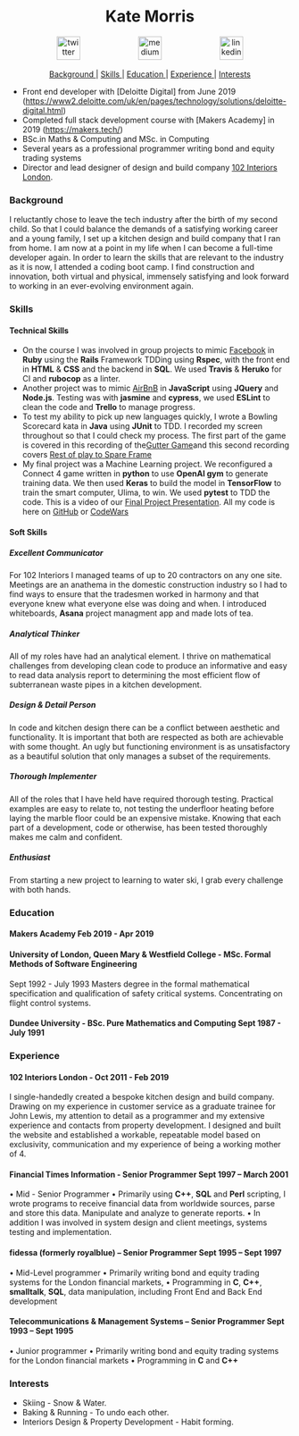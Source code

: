 <h1 align="center">Kate Morris</h1>
<p align="center">
<a href="https://twitter.com/kateMorris102">
<img src="http://goinkscape.com/wp-content/uploads/2015/07/twitter-logo-final.png" alt="twitter" hspace="50" height="42" width="42"></a>
<a href="https://medium.com/@kate.morris.new">
<img src="http://www.webmasto.com/wp-content/uploads/2017/08/Medium-App-Icon-2017.png" alt="medium" hspace="50" height="42" width="42"></a>

<a href="https://www.linkedin.com/in/kate-morris-a3962943/">
<img src="https://www.iconfinder.com/data/icons/free-social-icons/67/linkedin_circle_color-512.png" alt="linkedin" hspace="50" height="42" width="42"></a></p>

<div align="center">   
    
[Background ](#background) | 
[Skills ](#skills) | 
[Education ](#education) | 
[Experience ](#experience) | 
[Interests ](#interests)

</div>

* Front end developer with [Deloitte Digital] from June 2019 (https://www2.deloitte.com/uk/en/pages/technology/solutions/deloitte-digital.html)
* Completed full stack development course with [Makers Academy] in 2019 (https://makers.tech/)
* BSc.in Maths & Computing and MSc. in Computing
* Several years as a professional programmer writing bond and equity trading systems
* Director and lead designer of design and build company [102 Interiors London](http://www.102interiors.co.uk/).

### Background

I reluctantly chose to leave the tech industry after the birth of my second child. So that I could balance the demands of a satisfying working career and a young family, I set up a kitchen design and build company that I ran from home. I am now at a point in my life when I can become a full-time developer again. In order to learn the skills that are relevant to the industry as it is now, I attended a coding boot camp. I find construction and innovation, both virtual and physical, immensely satisfying and look forward to working in an ever-evolving environment again.  


### Skills

#### Technical Skills

* On the course I was involved in group projects to mimic [Facebook](https://github.com/kate102/acebook_team_404) in **Ruby** using the **Rails** Framework TDDing using **Rspec**, with the front end in **HTML** & **CSS** and the backend in **SQL**. We used **Travis** & **Heruko** for CI and **rubocop** as a linter.
* Another project was to mimic [AirBnB](https://github.com/kate102/Makersbnb) in **JavaScript** using **JQuery** and **Node.js**. Testing was with **jasmine** and **cypress**, we used **ESLint** to clean the code and **Trello** to manage progress.
* To test my ability to pick up new languages quickly, I wrote a Bowling Scorecard kata in **Java** using **JUnit** to TDD.  I recorded my screen throughout so that I could check my process. The first part of the game is covered in this recording of the[Gutter Game](https://www.dropbox.com/s/5domwacxobr7k65/Gutter%20Game%20Java.mov?dl=0)and this second recording covers [Rest of play to Spare Frame](https://www.dropbox.com/s/b2cow6t1kgw5wls/Frame_Basic_Spare_Games.mov?dl=0)
* My final project was a Machine Learning project. We reconfigured a Connect 4 game written in **python** to use **OpenAI gym** to generate training data. We then used **Keras** to build the model in **TensorFlow** to train the smart computer, Ulima, to win. We used **pytest** to TDD the code. This is a video of our [Final Project Presentation](https://www.dropbox.com/s/x9ghds1lem5aiui/Final_Project.mov?dl=0).
All my code is here on [GitHub](https://github.com/kate102) or [CodeWars](https://www.codewars.com/users/kate102)

#### Soft Skills

##### Excellent Communicator
For 102 Interiors I managed teams of up to 20 contractors on any one site. Meetings are an anathema in the domestic construction industry so I had to find ways to ensure that the tradesmen worked in harmony and that everyone knew what everyone else was doing and when. I introduced whiteboards, **Asana** project managment app and made lots of tea.

##### Analytical Thinker
All of my roles have had an analytical element. I thrive on mathematical challenges from developing clean code to produce an informative and easy to read data analysis report to determining the most efficient flow of subterranean waste pipes in a kitchen development.

##### Design & Detail Person
In code and kitchen design there can be a conflict between aesthetic and functionality. It is important that both are respected as both are achievable with some thought. An ugly but functioning environment is as unsatisfactory as a beautiful solution that only manages a subset of the requirements. 

##### Thorough Implementer
All of the roles that I have held have required thorough testing. Practical examples are easy to relate to, not testing the underfloor heating before laying the marble floor could be an expensive mistake. Knowing that each part of a development, code or otherwise, has been tested thoroughly makes me calm and confident.

##### Enthusiast
From starting a new project to learning to water ski, I grab every challenge with both hands. 

### Education

#### Makers Academy  Feb 2019 - Apr 2019

#### University of London, Queen Mary & Westfield College - MSc. Formal Methods of Software Engineering
Sept 1992 - July 1993
Masters degree in the formal mathematical specification and qualification of safety critical systems. Concentrating  on flight control systems.

#### Dundee University - BSc. Pure Mathematics and Computing Sept 1987 - July 1991

### Experience

#### 102 Interiors London - Oct 2011 - Feb 2019
I single-handedly created a bespoke kitchen design and build company. Drawing on my experience in customer service as a graduate trainee for John Lewis, my attention to detail as a programmer and my extensive experience and contacts from property development. I designed and built the website and established a workable, repeatable model based on exclusivity, communication and my experience of being a working mother of 4.

#### Financial Times Information - Senior Programmer Sept 1997 – March 2001
• Mid - Senior Programmer
• Primarily using **C++**, **SQL** and **Perl** scripting, I wrote programs to receive financial data from worldwide sources, parse and store this data. Manipulate and analyze to generate reports.
• In addition I was involved in system design and client meetings, systems testing and implementation.

#### fidessa (formerly royalblue) – Senior Programmer Sept 1995 – Sept 1997
• Mid-Level programmer
• Primarily writing bond and equity trading systems for the London financial markets, 
• Programming in **C**, **C++**, **smalltalk**, **SQL**, data manipulation, including Front End and Back End development

#### Telecommunications & Management Systems – Senior Programmer Sept 1993 – Sept 1995
• Junior programmer
• Primarily writing bond and equity trading systems for the London financial markets
• Programming in **C** and **C++**

### Interests
- Skiing - Snow & Water.
- Baking & Running - To undo each other.
- Interiors Design & Property Development - Habit forming.
